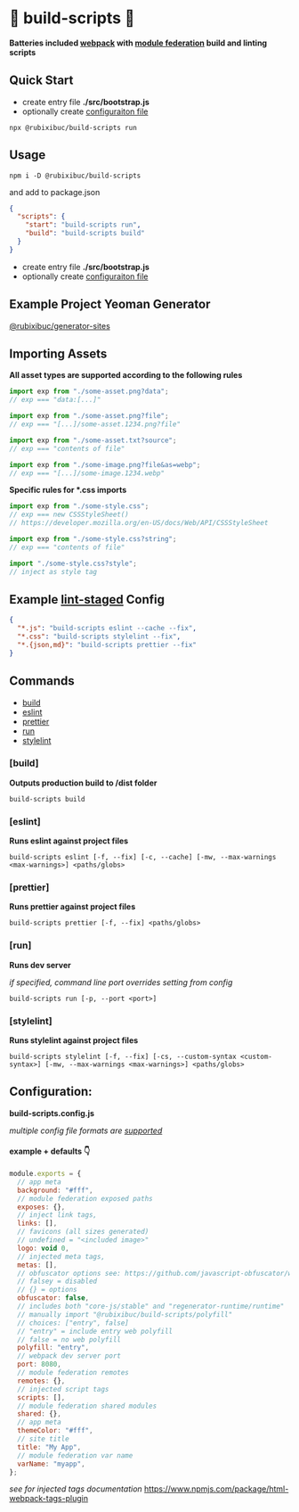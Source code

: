 # 🔨 build-scripts 🧹

**Batteries included [webpack](https://webpack.js.org/) with [module federation](https://webpack.js.org/concepts/module-federation/) build and linting scripts**

## Quick Start

- create entry file **./src/bootstrap.js**
- optionally create [configuraiton file](#configuration)

```shell
npx @rubixibuc/build-scripts run
```

## Usage

```shell
npm i -D @rubixibuc/build-scripts
```

and add to package.json

```json
{
  "scripts": {
    "start": "build-scripts run",
    "build": "build-scripts build"
  }
}
```

- create entry file **./src/bootstrap.js**
- optionally create [configuraiton file](#configuration)

## Example Project Yeoman Generator

[@rubixibuc/generator-sites](https://www.npmjs.com/package/@rubixibuc/generator-sites)

## Importing Assets

**All asset types are supported according to the following rules**

```javascript
import exp from "./some-asset.png?data";
// exp === "data:[...]"

import exp from "./some-asset.png?file";
// exp === "[...]/some-asset.1234.png?file"

import exp from "./some-asset.txt?source";
// exp === "contents of file"

import exp from "./some-image.png?file&as=webp";
// exp === "[...]/some-image.1234.webp"
```

**Specific rules for \*.css imports**

```javascript
import exp from "./some-style.css";
// exp === new CSSStyleSheet()
// https://developer.mozilla.org/en-US/docs/Web/API/CSSStyleSheet

import exp from "./some-style.css?string";
// exp === "contents of file"

import "./some-style.css?style";
// inject as style tag
```

## Example [lint-staged](https://github.com/okonet/lint-staged) Config

```json
{
  "*.js": "build-scripts eslint --cache --fix",
  "*.css": "build-scripts stylelint --fix",
  "*.{json,md}": "build-scripts prettier --fix"
}
```

## Commands

- [build](#build)
- [eslint](#eslint)
- [prettier](#prettier)
- [run](#run)
- [stylelint](#stylelint)

### \[build\]

**Outputs production build to /dist folder**

```shell
build-scripts build
```

### \[eslint\]

**Runs eslint against project files**

```shell
build-scripts eslint [-f, --fix] [-c, --cache] [-mw, --max-warnings <max-warnings>] <paths/globs>
```

### \[prettier\]

**Runs prettier against project files**

```shell
build-scripts prettier [-f, --fix] <paths/globs>
```

### \[run\]

**Runs dev server**

_if specified, command line port overrides setting from config_

```shell
build-scripts run [-p, --port <port>]
```

### \[stylelint\]

**Runs stylelint against project files**

```shell
build-scripts stylelint [-f, --fix] [-cs, --custom-syntax <custom-syntax>] [-mw, --max-warnings <max-warnings>] <paths/globs>
```

## Configuration:

**build-scripts.config.js**

_multiple config file formats are [supported](https://github.com/davidtheclark/cosmiconfig#explorersearch)_

#### example + defaults 👇

```javascript
module.exports = {
  // app meta
  background: "#fff",
  // module federation exposed paths
  exposes: {},
  // inject link tags,
  links: [],
  // favicons (all sizes generated)
  // undefined = "<included image>"
  logo: void 0,
  // injected meta tags,
  metas: [],
  // obfuscator options see: https://github.com/javascript-obfuscator/webpack-obfuscator#obfuscatoroptions
  // falsey = disabled
  // {} = options
  obfuscator: false,
  // includes both "core-js/stable" and "regenerator-runtime/runtime"
  // manually import "@rubixibuc/build-scripts/polyfill"
  // choices: ["entry", false]
  // "entry" = include entry web polyfill
  // false = no web polyfill
  polyfill: "entry",
  // webpack dev server port
  port: 8080,
  // module federation remotes
  remotes: {},
  // injected script tags
  scripts: [],
  // module federation shared modules
  shared: {},
  // app meta
  themeColor: "#fff",
  // site title
  title: "My App",
  // module federation var name
  varName: "myapp",
};
```

_see for injected tags documentation_
https://www.npmjs.com/package/html-webpack-tags-plugin
